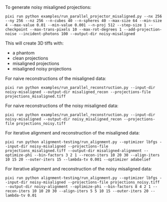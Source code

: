 To generate noisy misaligned projections:

```
pixi run python examples/run_parallel_projector_misaligned.py --nx 256 --ny 256 --nz 256 --n-cubes 40 --n-spheres 40 --max-size 64 --min-size 4 --max-value 0.01 --min-value 0.001 --n-proj 512 --step-size 1 --checkpoint --max-trans-pixels 10 --max-rot-degrees 1 --add-projection-noise --incident-photons 100 --output-dir noisy-misaligned
```

This will create 3D tiffs with:
- a phantom
- clean projections
- misaligned projections
- misaligned noisy projections


For naive reconstructions of the misaligned data:
```
pixi run python examples/run_parallel_reconstruction.py --input-dir noisy-misaligned --output-dir misaligned_recon --projections-file projections_misaligned.tiff
```

For naive reconstructions of the noisy misaligned data:
```
pixi run python examples/run_parallel_reconstruction.py --input-dir noisy-misaligned --output-dir noisy_misaligned_recon --projections-file projections_noisy.tiff
```

For iterative alignment and reconstruction of the misaligned data:
```
pixi run python alignment-testing/run_alignment.py --optimizer lbfgs --input-dir noisy-misaligned --projections-file projections_misaligned.tiff --output-dir misaligned-alignment --optimize-phi --bin-factors 3 2 1 --recon-iters 10 20 30 --align-iters 10 15 20 --outer-iters 15 --lambda-tv 0.001 --optimizer adabelief
```

For iterative alignment and reconstruction of the noisy misaligned data:
```
pixi run python alignment-testing/run_alignment.py --optimizer lbfgs --input-dir noisy-misaligned --projections-file projections_noisy.tiff --output-dir noisy-alignment --optimize-phi --bin-factors 8 4 2 1 --recon-iters 10 10 20 30 --align-iters 5 5 10 15 --outer-iters 20 --lambda-tv 0.01
```
